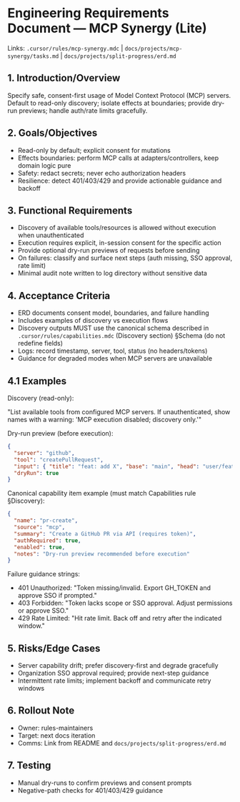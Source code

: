 ---
---

# Engineering Requirements Document — MCP Synergy (Lite)

Links: `.cursor/rules/mcp-synergy.mdc` | `docs/projects/mcp-synergy/tasks.md` | `docs/projects/split-progress/erd.md`

## 1. Introduction/Overview

Specify safe, consent-first usage of Model Context Protocol (MCP) servers. Default to read-only discovery; isolate effects at boundaries; provide dry-run previews; handle auth/rate limits gracefully.

## 2. Goals/Objectives

- Read-only by default; explicit consent for mutations
- Effects boundaries: perform MCP calls at adapters/controllers, keep domain logic pure
- Safety: redact secrets; never echo authorization headers
- Resilience: detect 401/403/429 and provide actionable guidance and backoff

## 3. Functional Requirements

- Discovery of available tools/resources is allowed without execution when unauthenticated
- Execution requires explicit, in-session consent for the specific action
- Provide optional dry-run previews of requests before sending
- On failures: classify and surface next steps (auth missing, SSO approval, rate limit)
- Minimal audit note written to log directory without sensitive data

## 4. Acceptance Criteria

- ERD documents consent model, boundaries, and failure handling
- Includes examples of discovery vs execution flows
- Discovery outputs MUST use the canonical schema described in `.cursor/rules/capabilities.mdc` (Discovery section) §Schema (do not redefine fields)
- Logs: record timestamp, server, tool, status (no headers/tokens)
- Guidance for degraded modes when MCP servers are unavailable

## 4.1 Examples

Discovery (read-only):

"List available tools from configured MCP servers. If unauthenticated, show names with a warning: 'MCP execution disabled; discovery only.'"

Dry-run preview (before execution):

```json
{
  "server": "github",
  "tool": "createPullRequest",
  "input": { "title": "feat: add X", "base": "main", "head": "user/feat-x" },
  "dryRun": true
}
```

Canonical capability item example (must match Capabilities rule §Discovery):

```json
{
  "name": "pr-create",
  "source": "mcp",
  "summary": "Create a GitHub PR via API (requires token)",
  "authRequired": true,
  "enabled": true,
  "notes": "Dry-run preview recommended before execution"
}
```

Failure guidance strings:

- 401 Unauthorized: "Token missing/invalid. Export GH_TOKEN and approve SSO if prompted."
- 403 Forbidden: "Token lacks scope or SSO approval. Adjust permissions or approve SSO."
- 429 Rate Limited: "Hit rate limit. Back off and retry after the indicated window."

## 5. Risks/Edge Cases

- Server capability drift; prefer discovery-first and degrade gracefully
- Organization SSO approval required; provide next-step guidance
- Intermittent rate limits; implement backoff and communicate retry windows

## 6. Rollout Note

- Owner: rules-maintainers
- Target: next docs iteration
- Comms: Link from README and `docs/projects/split-progress/erd.md`

## 7. Testing

- Manual dry-runs to confirm previews and consent prompts
- Negative-path checks for 401/403/429 guidance
